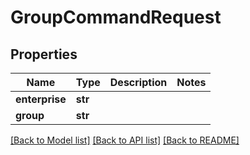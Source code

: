 # GroupCommandRequest

## Properties
Name | Type | Description | Notes
------------ | ------------- | ------------- | -------------
**enterprise** | **str** |  | 
**group** | **str** |  | 

[[Back to Model list]](../README.md#documentation-for-models) [[Back to API list]](../README.md#documentation-for-api-endpoints) [[Back to README]](../README.md)


